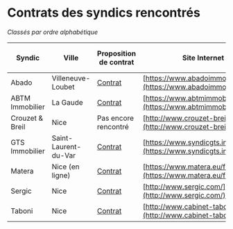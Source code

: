 # Contrats des syndics rencontrés
*Classés par ordre alphabétique*

| Syndic | Ville | Proposition de contrat | Site Internet | Note Google (sur 5) |
| --- | --- | --- | --- | --- |
| Abado | Villeneuve-Loubet | [Contrat](https://github.com/macadock/syndics/tree/main/Abado) | [https://www.abadoimmobilier.com](https://www.abadoimmobilier.com/) | 4,4 |
| ABTM Immobilier | La Gaude | [Contrat](https://github.com/macadock/syndics/tree/main/ABTM%20Immobillier) | [https://www.abtmimmobilier.com](https://www.abtmimmobilier.com/) | 4,7 |
| Crouzet & Breil | Nice | Pas encore rencontré | [http://www.crouzet-breil.com/](http://www.crouzet-breil.com/) | 4,3 |
| GTS Immobilier | Saint-Laurent-du-Var | [Contrat](https://github.com/macadock/syndics/tree/main/GTS%20Immobilier) | [https://www.syndicgts.immo](https://www.syndicgts.immo/) | 3,2 |
| Matera | Nice (en ligne) | [Contrat](https://github.com/macadock/syndics/tree/main/Matera) | [https://www.matera.eu/fr/](https://www.matera.eu/fr/) | 4,4
| Sergic | Nice | [Contrat](https://github.com/macadock/syndics/tree/main/Sergic) | [http://www.sergic.com/](http://www.sergic.com/) | |
| Taboni | Nice | [Contrat](https://github.com/macadock/syndics/tree/main/Taboni) | [http://www.cabinet-taboni.fr/](http://www.cabinet-taboni.fr/) | 3,7 |
